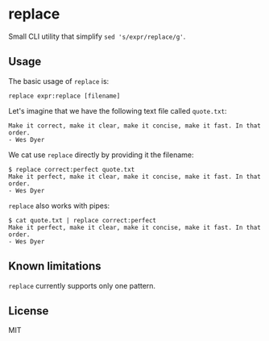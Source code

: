 # replace

Small CLI utility that simplify `sed 's/expr/replace/g'`.

## Usage

The basic usage of `replace` is:

```
replace expr:replace [filename]
```

Let's imagine that we have the following text file called `quote.txt`:

```
Make it correct, make it clear, make it concise, make it fast. In that order.
- Wes Dyer
```

We cat use `replace` directly by providing it the filename:

```
$ replace correct:perfect quote.txt
Make it perfect, make it clear, make it concise, make it fast. In that order.
- Wes Dyer
```

`replace` also works with pipes:

```
$ cat quote.txt | replace correct:perfect
Make it perfect, make it clear, make it concise, make it fast. In that order.
- Wes Dyer
```

## Known limitations

`replace` currently supports only one pattern.

## License

MIT
